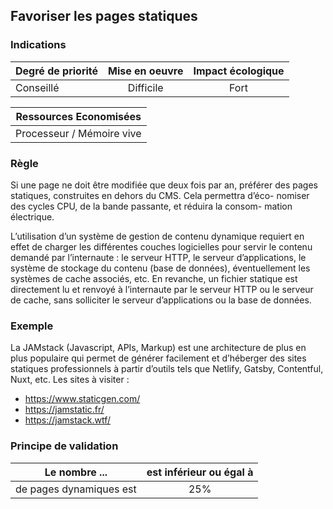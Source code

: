 ## Favoriser les pages statiques
### Indications
| Degré de priorité |      Mise en oeuvre       |  Impact écologique    | 
|-------------------|:-------------------------:|:---------------------:|
|  Conseillé        |  Difficile                |  Fort                 | 


|Ressources Economisées                                      |
|:----------------------------------------------------------:|
|  Processeur / Mémoire vive  |

### Règle
Si une page ne doit être modifiée que deux fois par an, préférer des pages statiques, construites en dehors du CMS. Cela permettra d’éco- nomiser des cycles CPU, de la bande passante, et réduira la consom- mation électrique.

L’utilisation d’un système de gestion de contenu dynamique requiert en effet de charger les différentes couches logicielles pour servir le contenu demandé par l’internaute : le serveur HTTP, le serveur d’applications, le système de stockage du contenu (base de données), éventuellement les systèmes de cache associés, etc. En revanche, un fichier statique est directement lu et renvoyé à l’internaute par le serveur HTTP ou le serveur de cache, sans solliciter le serveur d’applications ou la base de données.

### Exemple
La JAMstack (Javascript, APIs, Markup) est une architecture de plus en plus populaire qui permet de générer facilement et d’héberger des sites statiques professionnels à partir d’outils tels que Netlify, Gatsby, Contentful, Nuxt, etc.
Les sites à visiter :
- https://www.staticgen.com/
- https://jamstatic.fr/
- https://jamstack.wtf/

### Principe de validation

| Le nombre ...     | est inférieur ou égal à   |  
|-------------------|:-------------------------:|
| de pages dynamiques est   | 25%  |
